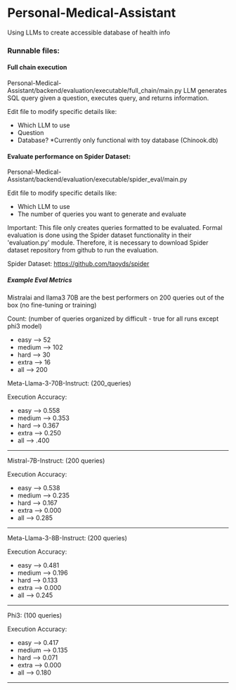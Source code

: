 # Personal-Medical-Assistant
Using LLMs to create accessible database of health info



### Runnable files:

#### Full chain execution
Personal-Medical-Assistant/backend/evaluation/executable/full_chain/main.py
LLM generates SQL query given a question, executes query, and returns information. 

Edit file to modify specific details like:
- Which LLM to use
- Question
- Database? *Currently only functional with toy database (Chinook.db)

#### Evaluate performance on Spider Dataset:
Personal-Medical-Assistant/backend/evaluation/executable/spider_eval/main.py

Edit file to modify specific details like:
- Which LLM to use
- The number of queries you want to generate and evaluate

Important: 
    This file only creates queries formatted to be evaluated. Formal evaluation is done using the Spider dataset functionality in their 'evaluation.py' module. Therefore, it is necessary to download Spider dataset repository from github to run the evaluation.  

Spider Dataset: https://github.com/taoyds/spider


##### Example Eval Metrics

Mistralai and llama3 70B are the best performers on 200 queries out of the box (no fine-tuning or training)

Count: (number of queries organized by difficult - true for all runs except phi3 model)
- easy --> 52
- medium --> 102
- hard --> 30
- extra --> 16
- all --> 200

Meta-Llama-3-70B-Instruct: (200_queries)

Execution Accuracy:
- easy --> 0.558
- medium --> 0.353 
- hard --> 0.367
- extra --> 0.250
- all --> .400 

*****************************************************

Mistral-7B-Instruct: (200 queries) 

Execution Accuracy:
- easy --> 0.538
- medium --> 0.235  
- hard --> 0.167
- extra --> 0.000
- all --> 0.285


*****************************************************

Meta-Llama-3-8B-Instruct: (200 queries) 

Execution Accuracy:
- easy --> 0.481 
- medium --> 0.196  
- hard --> 0.133
- extra --> 0.000
- all --> 0.245  

*****************************************************

Phi3: (100 queries)

Execution Accuracy:
- easy --> 0.417
- medium --> 0.135 
- hard --> 0.071 
- extra --> 0.000
- all --> 0.180 

*****************************************************
